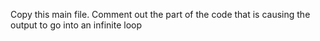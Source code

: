 Copy this main file. Comment out the part of the code that is causing the output to go into an infinite loop
